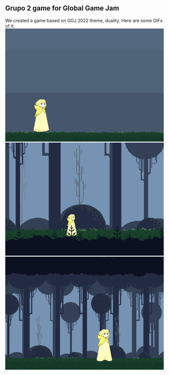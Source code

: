 ## Grupo 2 game for Global Game Jam 
We created a game based on GGJ 2022 theme, duality. Here are some GIFs of it:
![Screenshot 1](https://github.com/vitorfrois/ggj_game/blob/main/gifs/changeMode.gif)
![Screenshot 2](https://github.com/vitorfrois/ggj_game/blob/main/gifs/parallax.gif)
![Screenshot 3](https://github.com/vitorfrois/ggj_game/blob/main/gifs/walking.gif)
